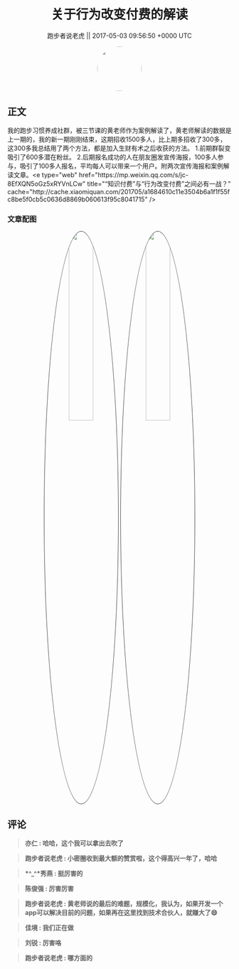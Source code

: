 <h1 align="center">关于行为改变付费的解读</h1>




<p align="center">
    <a>跑步者说老虎 || 2017-05-03 09:56:50 &#43;0000 UTC</a>
</p>

<div align="center">
    <img src="https://images.zsxq.com/FuW2al6YruPedfeHTDrmx7FRtpaW?e=1590940799&amp;token=kIxbL07-8jAj8w1n4s9zv64FuZZNEATmlU_Vm6zD:uGmMshPjOnV6BDBaiF9R_IPpL4g=" width="100" height="100" style="border:1px solid;border-radius:50%; color:#ffffff"/>
</div>




## 正文

<div>
我的跑步习惯养成社群，被三节课的黄老师作为案例解读了，黄老师解读的数据是上一期的，我的新一期刚刚结束，这期招收1500多人，比上期多招收了300多，这300多我总结用了两个方法，都是加入生财有术之后收获的方法。
1.前期群裂变吸引了600多潜在粉丝。
2.后期报名成功的人在朋友圈发宣传海报，100多人参与，吸引了100多人报名，平均每人可以带来一个用户。附两次宣传海报和案例解读文章。&lt;e type=&#34;web&#34; href=&#34;https://mp.weixin.qq.com/s/jc-8EfXQN5oGz5xRYVnLCw&#34; title=&#34;“知识付费”与“行为改变付费”之间必有一战？&#34; cache=&#34;http://cache.xiaomiquan.com/201705/a1684610c11e3504b6a1f1f55fc8be5f0cb5c0636d8869b060613f95c8041715&#34; /&gt;
</div>

### 文章配图

<div class="image" align="center">

<img src="https://images.zsxq.com/FjgomjRurHEym5qXow-JzIuv4-qZ?imageMogr2/auto-orient/thumbnail/800x/format/jpg/blur/1x0/quality/75&amp;e=1590940799&amp;token=kIxbL07-8jAj8w1n4s9zv64FuZZNEATmlU_Vm6zD:1SmI1KTD76CUzKcdLhYXqsAEgKY=" width="33%" height="33%" style="border:1px solid;border-radius:50%; color:#3c3f41"/>

<img src="https://images.zsxq.com/Fgq37opym9LD0jEZjVX0149xOjGV?imageMogr2/auto-orient/thumbnail/800x/format/jpg/blur/1x0/quality/75&amp;e=1590940799&amp;token=kIxbL07-8jAj8w1n4s9zv64FuZZNEATmlU_Vm6zD:jD42diS38cLa5rTWf4eQz-Kmdgk=" width="33%" height="33%" style="border:1px solid;border-radius:50%; color:#3c3f41"/>

</div>


## 评论

<div align="left">
<div>

<blockquote >
<span> <strong>亦仁 : 哈哈，这个我可以拿出去吹了 </strong></span>
</blockquote>

<blockquote >
<span> <strong>跑步者说老虎 : 小密圈收到最大额的赞赏啦，这个得高兴一年了，哈哈 </strong></span>
</blockquote>

<blockquote >
<span> <strong>*^_^*秀燕 : 挺厉害的 </strong></span>
</blockquote>

<blockquote >
<span> <strong>陈俊强 : 厉害厉害 </strong></span>
</blockquote>

<blockquote >
<span> <strong>跑步者说老虎 : 黄老师说的最后的难题，规模化，我认为，如果开发一个app可以解决目前的问题，如果再在这里找到技术合伙人，就赚大了😄 </strong></span>
</blockquote>

<blockquote >
<span> <strong>佳境 : 我们正在做 </strong></span>
</blockquote>

<blockquote >
<span> <strong>刘锐 : 厉害咯 </strong></span>
</blockquote>

<blockquote >
<span> <strong>跑步者说老虎 : 哪方面的 </strong></span>
</blockquote>

</div>
</div>